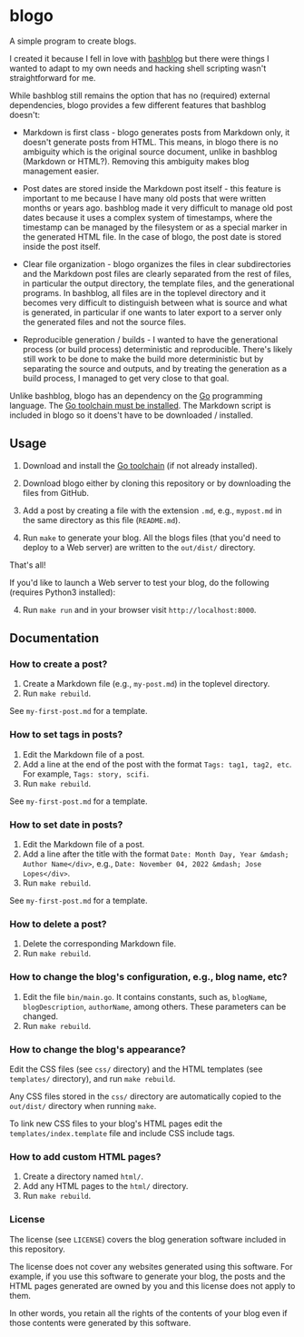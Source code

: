 # blogo

A simple program to create blogs.

I created it because I fell in love with
[bashblog](https://github.com/cfenollosa/bashblog) but there were things I
wanted to adapt to my own needs and hacking shell scripting wasn't
straightforward for me.

While bashblog still remains the option that has no (required) external
dependencies, blogo provides a few different features that bashblog doesn't:

* Markdown is first class - blogo generates posts from Markdown only, it
  doesn't generate posts from HTML. This means, in blogo there is no ambiguity
  which is the original source document, unlike in bashblog (Markdown or
  HTML?). Removing this ambiguity makes blog management easier.

* Post dates are stored inside the Markdown post itself - this feature is
  important to me because I have many old posts that were written months or
  years ago. bashblog made it very difficult to manage old post dates because it
  uses a complex system of timestamps, where the timestamp can be managed by the
  filesystem or as a special marker in the generated HTML file. In the case of
  blogo, the post date is stored inside the post itself.

* Clear file organization - blogo organizes the files in clear subdirectories
  and the Markdown post files are clearly separated from the rest of files, in
  particular the output directory, the template files, and the generational
  programs. In bashblog, all files are in the toplevel directory and it becomes
  very difficult to distinguish between what is source and what is generated, in
  particular if one wants to later export to a server only the generated files
  and not the source files.

* Reproducible generation / builds - I wanted to have the generational process
  (or build process) deterministic and reproducible. There's likely still work
  to be done to make the build more deterministic but by separating the source
  and outputs, and by treating the generation as a build process, I managed to
  get very close to that goal.

Unlike bashblog, blogo has an dependency on the [Go](https://go.dev/)
programming language. The [Go toolchain must be
installed](https://go.dev/doc/install). The Markdown script is included in
blogo so it doens't have to be downloaded / installed.

## Usage

1. Download and install the [Go toolchain](https://go.dev/doc/install) (if not
   already installed).

2. Download blogo either by cloning this repository or by downloading the files
   from GitHub.

3. Add a post by creating a file with the extension `.md`, e.g., `mypost.md` in
   the same directory as this file (`README.md`).

4. Run `make` to generate your blog. All the blogs files (that you'd need to
   deploy to a Web server) are written to the `out/dist/` directory.

That's all!

If you'd like to launch a Web server to test your blog, do the following
(requires Python3 installed):

4. Run `make run` and in your browser visit `http://localhost:8000`.

## Documentation

### How to create a post?

1. Create a Markdown file (e.g., `my-post.md`) in the toplevel directory.
2. Run `make rebuild`.

See `my-first-post.md` for a template.

### How to set tags in posts?

1. Edit the Markdown file of a post.
2. Add a line at the end of the post with the format `Tags: tag1,
   tag2, etc`. For example, `Tags: story, scifi`.
3. Run `make rebuild`.

See `my-first-post.md` for a template.

### How to set date in posts?

1. Edit the Markdown file of a post.
2. Add a line after the title with the format `Date: Month Day, Year
   &mdash; Author Name</div>`, e.g., `Date: November 04, 2022 &mdash;
   Jose Lopes</div>`.
3. Run `make rebuild`.

See `my-first-post.md` for a template.

### How to delete a post?

1. Delete the corresponding Markdown file.
2. Run `make rebuild`.

### How to change the blog's configuration, e.g., blog name, etc?

1. Edit the file `bin/main.go`. It contains constants, such as,
   `blogName`, `blogDescription`, `authorName`, among others. These
   parameters can be changed.
2. Run `make rebuild`.

### How to change the blog's appearance?

Edit the CSS files (see `css/` directory) and the HTML templates (see
`templates/` directory), and run `make rebuild`.

Any CSS files stored in the `css/` directory are automatically copied
to the `out/dist/` directory when running `make`.

To link new CSS files to your blog's HTML pages edit the
`templates/index.template` file and include CSS include tags.

### How to add custom HTML pages?

1. Create a directory named `html/`.
2. Add any HTML pages to the `html/` directory.
3. Run `make rebuild`.

### License

The license (see `LICENSE`) covers the blog generation software included in this
repository.

The license does not cover any websites generated using this software. For
example, if you use this software to generate your blog, the posts and the HTML
pages generated are owned by you and this license does not apply to them.

In other words, you retain all the rights of the contents of your blog even if
those contents were generated by this software.
